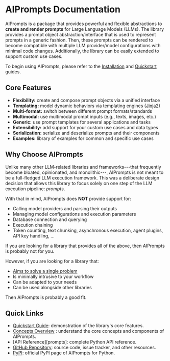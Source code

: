 # AIPrompts Documentation

AIPrompts is a package that provides powerful and flexible abstractions to **create and render prompts** for Large Language Models (LLMs).
The library provides a prompt object abstraction/interface that is used to represent prompts in a generic fashion.
Then, these prompts can be rendered to become compatible with multiple LLM provider/model configurations with minimal code changes.
Additionally, the library can be easily extended to support custom use cases.

To begin using AIPrompts, please refer to the [Installation](./getting_started/installation.md) and [Quickstart](./getting_started/quickstart.md) guides.

## Core Features

* **Flexibility:** create and compose prompt objects via a unified interface
* **Templating:** model dynamic behaviors via templating engines ([Jinja2](<https://jinja.palletsprojects.com/en/>))
* **Multi-format:** switch between different prompt formats/standards
* **Multimodal:** use multimodal prompt inputs (e.g., texts, images, etc.)
* **Generic:** use prompt templates for several applications and tasks
* **Extensibility:** add support for your custom use cases and data types
* **Serialization:** serialize and deserialize prompts and their components
* **Examples:** library of examples for common and specific use cases

## Why Choose AIPrompts

Unlike many other LLM-related libraries and frameworks---that frequently become bloated, opinionated, and monolithic---, AIPrompts is not meant to be a full-fledged LLM execution framework.
This was a deliberate design decision that allows this library to focus solely on one step of the LLM execution pipeline: *prompts*.

With that in mind, AIPrompts does **NOT** provide support for:

* Calling model providers and parsing their outputs
* Managing model configurations and execution parameters
* Database connection and querying
* Execution chaining
* Token counting, text chunking, asynchronous execution, agent plugins, API key handling, ...

If you are looking for a library that provides all of the above, then AIPrompts is probably not for you.

However, if you are looking for a library that:

* [Aims to solve a single problem](<https://en.wikipedia.org/wiki/Unix_philosophy>)
* Is minimally intrusive to your workflow
* Can be adapted to your needs
* Can be used alongside other libraries

Then AIPrompts is probably a good fit.

## Quick Links

* [Quickstart Guide](./getting_started/quickstart.md): demonstration of the library's core features.
* [Concepts Overview](./concepts/index.md) : understand the core concepts and components of AIPrompts.
* [API Reference][prompts]: complete Python API reference.
* [GitHub Repository](<https://github.com/TeiaLabs/prompts>): source code, issue tracker, and other resources.
* [PyPI](<https://pypi.org/project/AIPrompts/>): official PyPI page of AIPrompts for Python.
